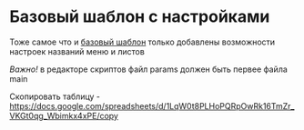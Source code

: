 # Базовый шаблон c настройками

Тоже самое что и [базовый шаблон](templates/base)
только добавлены возможности настроек названий меню и листов 

*Важно!*
в редакторе скриптов файл params должен быть первее файла main



Скопировать таблицу - https://docs.google.com/spreadsheets/d/1LqW0t8PLHoPQRpOwRk16TmZr_VKGt0qg_Wbimkx4xPE/copy

